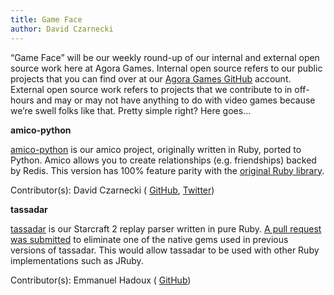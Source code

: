 ```yaml
---
title: Game Face
author: David Czarnecki
---
```

“Game Face” will be our weekly round-up of our internal and external open source work here at Agora Games. Internal open source refers to our public projects that you can find over at our [Agora Games GitHub](https://github.com/agoragames/) account. External open source work refers to projects that we contribute to in off-hours and may or may not have anything to do with video games because we’re swell folks like that. Pretty simple right? Here goes…

 **amico-python**

 [amico-python](https://github.com/agoragames/amico-python) is our amico project, originally written in Ruby, ported to Python. Amico allows you to create relationships (e.g. friendships) backed by Redis. This version has 100% feature parity with the [original Ruby library](https://github.com/agoragames/amico).

 Contributor(s): David Czarnecki ( [GitHub](https://github.com/czarneckid/), [Twitter](https://twitter.com/czarneckid))

 **tassadar**

 [tassadar](https://github.com/agoragames/tassadar) is our Starcraft 2 replay parser written in pure Ruby. [A pull request was submitted](https://github.com/agoragames/tassadar/pull/2) to eliminate one of the native gems used in previous versions of tassadar. This would allow tassadar to be used with other Ruby implementations such as JRuby.

 Contributor(s): Emmanuel Hadoux ( [GitHub](https://github.com/EHadoux))
